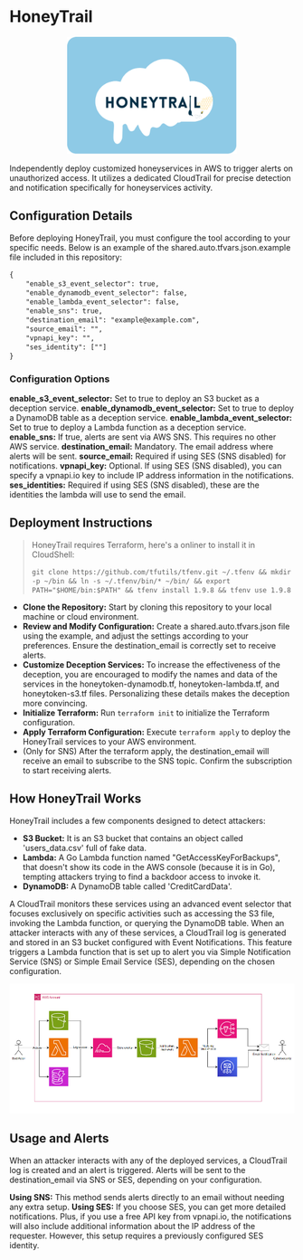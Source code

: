 # HoneyTrail
<p align="center">
  <img src="HoneyTrail.png" alt="HoneyTrail" width="300" />
</p>
Independently deploy customized honeyservices in AWS to trigger alerts on unauthorized access. It utilizes a dedicated CloudTrail for precise detection and notification specifically for honeyservices activity. 

## Configuration Details

Before deploying HoneyTrail, you must configure the tool according to your specific needs. Below is an example of the shared.auto.tfvars.json.example file included in this repository:

``` 
{
    "enable_s3_event_selector": true,
    "enable_dynamodb_event_selector": false,
    "enable_lambda_event_selector": false,
    "enable_sns": true,
    "destination_email": "example@example.com",
    "source_email": "",
    "vpnapi_key": "",
    "ses_identity": [""]
}
```
### Configuration Options

**enable_s3_event_selector:** Set to true to deploy an S3 bucket as a deception service.
**enable_dynamodb_event_selector:** Set to true to deploy a DynamoDB table as a deception service.
**enable_lambda_event_selector:** Set to true to deploy a Lambda function as a deception service.
**enable_sns:** If true, alerts are sent via AWS SNS. This requires no other AWS service.
**destination_email:** Mandatory. The email address where alerts will be sent.
**source_email:** Required if using SES (SNS disabled) for notifications.
**vpnapi_key:** Optional. If using SES (SNS disabled), you can specify a vpnapi.io key to include IP address information in the notifications.
**ses_identities:** Required if using SES (SNS disabled), these are the identities the lambda will use to send the email. 

## Deployment Instructions

> HoneyTrail requires Terraform, here's a onliner to install it in CloudShell:
> ```
> git clone https://github.com/tfutils/tfenv.git ~/.tfenv && mkdir -p ~/bin && ln -s ~/.tfenv/bin/* ~/bin/ && export PATH="$HOME/bin:$PATH" && tfenv install 1.9.8 && tfenv use 1.9.8
> ```

- **Clone the Repository:** Start by cloning this repository to your local machine or cloud environment.
- **Review and Modify Configuration:** Create a shared.auto.tfvars.json file using the example, and adjust the settings according to your preferences. Ensure the destination_email is correctly set to receive alerts.
- **Customize Deception Services:** To increase the effectiveness of the deception, you are encouraged to modify the names and data of the services in the honeytoken-dynamodb.tf, honeytoken-lambda.tf, and honeytoken-s3.tf files. Personalizing these details makes the deception more convincing.
- **Initialize Terraform:** Run ``terraform init`` to initialize the Terraform configuration.
- **Apply Terraform Configuration:** Execute ``terraform apply`` to deploy the HoneyTrail services to your AWS environment.
- (Only for SNS) After the terraform apply, the destination_email will receive an email to subscribe to the SNS topic. Confirm the subscription to start receiving alerts.

## How HoneyTrail Works
HoneyTrail includes a few components designed to detect attackers:

- **S3 Bucket:** It is an S3 bucket that contains an object called 'users_data.csv' full of fake data.
- **Lambda:** A Go Lambda function named "GetAccessKeyForBackups", that doesn't show its code in the AWS console (because it is in Go), tempting attackers trying to find a backdoor access to invoke it.
- **DynamoDB:** A DynamoDB table called 'CreditCardData'.

A CloudTrail monitors these services using an advanced event selector that focuses exclusively on specific activities such as accessing the S3 file, invoking the Lambda function, or querying the DynamoDB table. When an attacker interacts with any of these services, a CloudTrail log is generated and stored in an S3 bucket configured with Event Notifications. This feature triggers a Lambda function that is set up to alert you via Simple Notification Service (SNS) or Simple Email Service (SES), depending on the chosen configuration.

<p align="center">
  <img src="HoneyTrail-Diagram.png" alt="HoneyTrail-Diagram." width="800" />
</p>

## Usage and Alerts

When an attacker interacts with any of the deployed services, a CloudTrail log is created and an alert is triggered.
Alerts will be sent to the destination_email via SNS or SES, depending on your configuration.

**Using SNS:** This method sends alerts directly to an email without needing any extra setup.
**Using SES:** If you choose SES, you can get more detailed notifications. Plus, if you use a free API key from vpnapi.io, the notifications will also include additional information about the IP address of the requester. However, this setup requires a previously configured SES identity.
